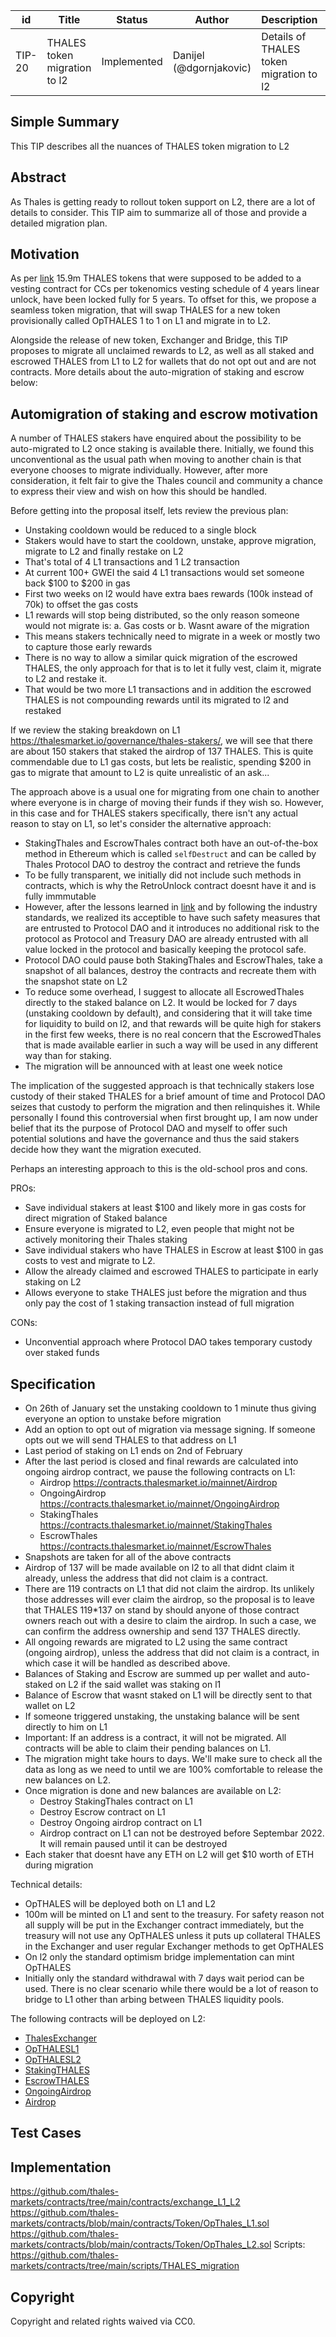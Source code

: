 | id | Title | Status | Author | Description | Discussions to | Created |
| ----------- | ----------- | ----------- | ----------- | ----------- | ----------- | ----------- |
| TIP-20 | THALES token migration to l2| Implemented | Danijel (@dgornjakovic) | Details of THALES token migration to l2 | https://discord.gg/8bzFdpGTrp | 2022-01-01
 
## Simple Summary
This TIP describes all the nuances of THALES token migration to L2
## Abstract
As Thales is getting ready to rollout token support on L2, there are a lot of details to consider. This TIP aim to summarize all of those and provide a detailed migration plan.
## Motivation
As per [link](https://thalesmarket.medium.com/a-part-of-thales-core-contributors-tokens-are-locked-and-its-implications-241fcec37888?source=user_profile---------6-------------------------------) 15.9m THALES tokens that were supposed to be added to a vesting contract for CCs per tokenomics vesting schedule of 4 years linear unlock, have been locked fully for 5 years. To offset for this, we propose a seamless token migration, that will swap THALES for a new token provisionally called OpTHALES 1 to 1 on L1 and migrate in to L2.  

Alongside  the release of new token, Exchanger and Bridge, this TIP proposes to migrate all unclaimed rewards to L2, as well as all staked and escrowed THALES from L1 to L2 for wallets that do not opt out and are not contracts.
More details about the auto-migration of staking and escrow below:

## Automigration of staking and escrow motivation
A number of THALES stakers have enquired about the possibility to be auto-migrated to L2 once staking is available there. Initially, we found this unconventional as the usual path when moving to another chain is that everyone chooses to migrate individually.
However, after more consideration, it felt fair to give the Thales council and community a chance to express their view and wish on how this should be handled.  

Before getting into the proposal itself, lets review the previous plan: 
* Unstaking cooldown would be reduced to a single block
* Stakers would have to start the cooldown, unstake, approve migration, migrate to L2 and finally restake on L2
* That's total of 4 L1 transactions and 1 L2 transaction
* At current 100+ GWEI the said 4 L1 transactions would set someone back $100 to $200 in gas
* First two weeks on l2 would have extra baes rewards (100k instead of 70k) to offset the gas costs
* L1 rewards will stop being distributed, so the only reason someone would not migrate is: a. Gas costs or b. Wasnt aware of the migration
* This means stakers technically need to migrate in a week or mostly two to capture those early rewards
* There is no way to allow a similar quick migration of the escrowed THALES, the only approach for that is to let it fully vest, claim it, migrate to L2 and restake it.
* That would be two more L1 transactions and in addition the escrowed THALES is not compounding rewards until its migrated to l2 and restaked

If we review the staking breakdown on L1 https://thalesmarket.io/governance/thales-stakers/, we will see that there are about 150 stakers that staked the airdrop of 137 THALES. This is quite commendable due to L1 gas costs, but lets be realistic, spending $200 in gas to migrate that amount to L2 is quite unrealistic of an ask...

The approach above is a usual one for migrating from one chain to another where everyone is in charge of moving their funds if they wish so. However, in this case and for THALES stakers specifically, there isn't any actual reason to stay on L1, so let's consider the alternative approach:
* StakingThales and EscrowThales contract both have an out-of-the-box method in Ethereum which is called `selfDestruct` and can be called by Thales Protocol DAO to destroy the contract and retrieve the funds
* To be fully transparent, we initially did not include such methods in contracts, which is why the RetroUnlock contract doesnt have it and is fully immmutable
* However, after the lessons learned in [link](https://thalesmarket.medium.com/a-part-of-thales-core-contributors-tokens-are-locked-and-its-implications-241fcec37888?source=user_profile---------6-------------------------------) and by following the industry standards, we realized its acceptible to have such safety measures that are entrusted to Protocol DAO and it introduces no additional risk to the protocol as Protocol and Treasury DAO are already entrusted with all value locked in the protocol and basically keeping the protocol safe.
* Protocol DAO could pause both StakingThales and EscrowThales, take a snapshot of all balances, destroy the contracts and recreate them with the snapshot state on L2
* To reduce some overhead, I suggest to allocate all EscrowedThales directly to the staked balance on L2. It would be locked for 7 days (unstaking cooldown by default), and considering that it will take time for liquidity to build on l2, and that rewards will be quite high for stakers in the first few weeks, there is no real concern that the EscrowedThales that is made available earlier in such a way will be used in any different way than for staking.
* The migration will be announced with at least one week notice

The implication of the suggested approach is that technically stakers lose custody of their staked THALES for a brief amount of time and Protocol DAO seizes that custody to perform the migration and then relinquishes it.  While personally I found this controversial when first brought up, I am now under belief that its the purpose of Protocol DAO and myself to offer such potential solutions and have the governance and thus the said stakers decide how they want the migration executed.

Perhaps an interesting approach to this is the old-school pros and cons.

PROs:
* Save individual stakers at least $100 and likely more in gas costs for direct migration of Staked balance
* Ensure everyone is migrated to L2, even people that might not be actively monitoring their Thales staking
* Save individual stakers who have THALES in Escrow at least $100 in gas costs to vest and migrate to L2.
* Allow the already claimed and escrowed THALES to participate in early staking on L2
* Allows everyone to stake THALES just before the migration and thus only pay the cost of 1 staking transaction instead of full migration

CONs:
* Unconvential approach where Protocol DAO takes temporary custody over staked funds

## Specification

* On 26th of January set the unstaking cooldown to 1 minute thus giving everyone an option to unstake before migration
* Add an option to opt out of migration via message signing. If someone opts out we will send THALES to that address on L1
* Last period of staking on L1 ends on 2nd of February
* After the last period is closed and final rewards are calculated into ongoing airdrop contract, we pause the following contracts on L1:  
    * Airdrop https://contracts.thalesmarket.io/mainnet/Airdrop
    * OngoingAirdrop https://contracts.thalesmarket.io/mainnet/OngoingAirdrop
    * StakingThales https://contracts.thalesmarket.io/mainnet/StakingThales
    * EscrowThales https://contracts.thalesmarket.io/mainnet/EscrowThales
* Snapshots are taken for all of the above contracts
* Airdrop of 137 will be made available on l2 to all that didnt claim it already, unless the address that did not claim is a contract.
* There are 119 contracts on L1 that did not claim the airdrop. Its unlikely those addresses will ever claim the airdrop, so the proposal is to leave that THALES 119*137 on stand by should anyone of those contract owners reach out with a desire to claim the airdrop. In such a case, we can confirm the address ownership and send 137 THALES directly.
* All ongoing rewards are migrated to L2 using the same contract (ongoing airdrop), unless the address that did not claim is a contract, in which case it will be handled as described above.
* Balances of Staking and Escrow are summed up per wallet and auto-staked on L2 if the said wallet was staking on l1
* Balance of Escrow that wasnt staked on L1 will be directly sent to that wallet on L2
* If someone triggered unstaking, the unstaking balance will be sent directly to him on L1
* Important: If an address is a contract, it will not be migrated. All contracts will be able to claim their pending balances on L1.
* The migration might take hours to days. We'll make sure to check all the data as long as we need to until we are 100% comfortable to release the new balances on L2.
* Once migration is done and new balances are available on L2:
  * Destroy StakingThales contract on L1
  * Destroy Escrow contract on L1
  * Destroy Ongoing airdrop contract on L1
  * Airdrop contract on L1 can not be destroyed before Septembar 2022. It will remain paused until it can be destroyed
* Each staker that doesnt have any ETH on L2 will get $10 worth of ETH during migration

Technical details:
* OpTHALES will be deployed both on L1 and L2
* 100m will be minted on L1 and sent to the treasury. For safety reason not all supply will be put in the Exchanger contract immediately, but the treasury will not use any OpTHALES unless it puts up collateral THALES in the Exchanger and user regular Exchanger methods to get OpTHALES
* On l2 only the standard optimism bridge implementation can mint OpTHALES
* Initially only the standard withdrawal with 7 days wait period can be used. There is no clear scenario while there would be a lot of reason to bridge to L1 other than arbing between THALES liquidity pools.  

The following contracts will be deployed on L2:  
* [ThalesExchanger](https://github.com/thales-markets/contracts/blob/main/contracts/exchange_L1_L2/ThalesExchanger.sol)
* [OpTHALESL1](https://github.com/thales-markets/contracts/blob/main/contracts/Token/OpThales_L1.sol)
* [OpTHALESL2](https://github.com/thales-markets/contracts/blob/main/contracts/Token/OpThales_L2.sol)
* [StakingTHALES](https://github.com/thales-markets/contracts/blob/main/contracts/EscrowAndStaking/StakingThales.sol)
* [EscrowTHALES](https://github.com/thales-markets/contracts/blob/main/contracts/EscrowAndStaking/EscrowThales.sol)
* [OngoingAirdrop](https://github.com/thales-markets/contracts/blob/main/contracts/Airdrop/OngoingAirdrop.sol)
* [Airdrop](https://github.com/thales-markets/contracts/blob/main/contracts/Airdrop/Airdrop.sol)
   

  
## Test Cases
 
## Implementation
https://github.com/thales-markets/contracts/tree/main/contracts/exchange_L1_L2
https://github.com/thales-markets/contracts/blob/main/contracts/Token/OpThales_L1.sol
https://github.com/thales-markets/contracts/blob/main/contracts/Token/OpThales_L2.sol
Scripts:
https://github.com/thales-markets/contracts/tree/main/scripts/THALES_migration

## Copyright
 
Copyright and related rights waived via CC0.
